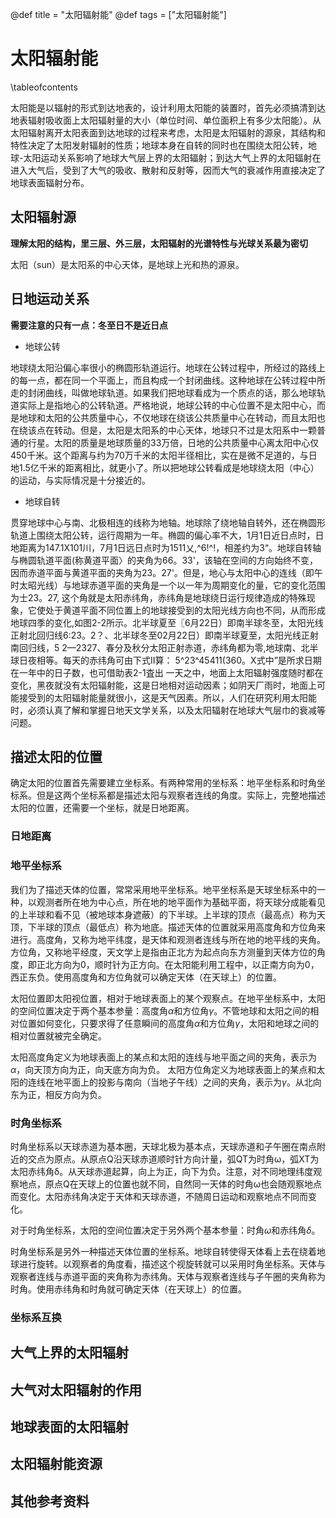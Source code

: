 @def title = "太阳辐射能"
@def tags = ["太阳辐射能"]

# 太阳辐射能

\tableofcontents

太阳能是以辐射的形式到达地表的，设计利用太阳能的装置时，首先必须搞清到达地表辐射吸收面上太阳辐射量的大小（单位时间、单位面积上有多少太阳能）。从太阳辐射离开太阳表面到达地球的过程来考虑，太阳是太阳辐射的源泉，其结构和特性决定了太阳发射辐射的性质；地球本身在自转的同时也在围绕太阳公转，地球-太阳运动关系影响了地球大气层上界的太阳辐射；到达大气上界的太阳辐射在进入大气后，受到了大气的吸收、散射和反射等，因而大气的衰减作用直接决定了地球表面辐射分布。

## 太阳辐射源


**理解太阳的结构，里三层、外三层，太阳辐射的光谱特性与光球关系最为密切**

太阳（sun）是太阳系的中心天体，是地球上光和热的源泉。

## 日地运动关系

**需要注意的只有一点：冬至日不是近日点**
- 地球公转

地球绕太阳沿偏心率很小的椭圆形轨道运行。地球在公转过程中，所经过的路线上的每一点，都在同一个平面上，而且构成一个封闭曲线。这种地球在公转过程中所走的封闭曲线，叫做地球轨道。如果我们把地球看成为一个质点的话，那么地球轨道实际上是指地心的公转轨道。严格地说，地球公转的中心位置不是太阳中心，而是地球和太阳的公共质量中心，不仅地球在绕该公共质量中心在转动，而且太阳也在绕该点在转动。但是，太阳是太阳系的中心天体，地球只不过是太阳系中一颗普通的行星。太阳的质量是地球质量的33万倍，日地的公共质量中心离太阳中心仅450千米。这个距离与约为70万千米的太阳半径相比，实在是微不足道的，与日地1.5亿千米的距离相比，就更小了。所以把地球公转看成是地球绕太阳（中心）的运动，与实际情况是十分接近的。

- 地球自转

贯穿地球中心与南、北极相连的线称为地轴。地球除了绕地轴自转外，还在椭圆形轨道上围绕太阳公转，运行周期为一年。椭圆的偏心率不大，1月1日近日点时，日地距离为147.1X101川，7月1日远日点时为1511乂,^6!^!，相差约为3“。地球自转轴与椭圆轨道平面(称黄道平面〉的夹角为66。33'，该轴在空间的方向始终不变，因而赤道平面与黄道平面的夹角为23。27'。但是，地心与太阳中心的连线（即午时太昭光线）与地球赤道平面的夹角是一个以一年为周期变化的量，它的变化范围为士23。27, 这个角就是太阳赤纬角，赤纬角是地球绕日运行规律造成的特殊现象，它使处于黄道平面不同位置上的地球接受到的太阳光线方向也不同，从而形成地球四季的变化,如图2-2所示。北半球夏至〖6月22日）即南半球冬至，太阳光线正射北回归线6:23。2？、北半球冬至02月22日）即南半球夏至，太阳光线正射南回归线，5	2—2327、春分及秋分太阳正射赤道，赤纬角都为零,地球南、北半球日夜相等。每天的赤纬角可由下式II算：
5^23^45411(360。X式中”是所求日期在一年中的日子数，也可借助表2-1査出
一天之中，地面上太阳辐射强度随时都在变化，黑夜就没有太阳辐射能，这是日地相对运动因素；如阴天厂雨时，地面上可能接受到的太阳辐射能量就很小，这是天气因素。所以，人们在研究利用太阳能时，必须认真了解和掌握日地天文学关系，以及太阳辐射在地球大气层巾的衰减等问题。


## 描述太阳的位置

确定太阳的位置首先需要建立坐标系。有两种常用的坐标系：地平坐标系和时角坐标系。但是这两个坐标系都是描述太阳与观察者连线的角度。实际上，完整地描述太阳的位置，还需要一个坐标，就是日地距离。
### 日地距离

### 地平坐标系
我们为了描述天体的位置，常常采用地平坐标系。地平坐标系是天球坐标系中的一种，以观测者所在地为中心点，所在地的地平面作为基础平面，将天球分成能看见的上半球和看不见（被地球本身遮蔽）的下半球。上半球的顶点（最高点）称为天顶，下半球的顶点（最低点）称为地底。描述天体的位置就采用高度角和方位角来进行。高度角，又称为地平纬度，是天体和观测者连线与所在地的地平线的夹角。方位角，又称地平经度，天文学上是指由正北方为起点向东方测量到天体方位的角度，即正北方向为0，顺时针为正方向。在太阳能利用工程中，以正南方向为0，西正东负。使用高度角和方位角就可以确定天体（在天球上）的位置。

太阳位置即太阳视位置，相对于地球表面上的某个观察点。在地平坐标系中，太阳的空间位置决定于两个基本参量：高度角$\alpha$和方位角$\gamma$。不管地球和太阳之间的相对位置如何变化，只要求得了任意瞬间的高度角$\alpha$和方位角$\gamma$，太阳和地球之间的相对位置就被完全确定。

太阳高度角定义为地球表面上的某点和太阳的连线与地平面之间的夹角，表示为$\alpha$，向天顶方向为正，向天底方向为负。
太阳方位角定义为地球表面上的某点和太阳的连线在地平面上的投影与南向（当地子午线）之间的夹角，表示为$\gamma$。从北向东为正，相反方向为负。

### 时角坐标系
时角坐标系以天球赤道为基本圈，天球北极为基本点，天球赤道和子午圈在南点附近的交点为原点。从原点Q沿天球赤道顺时针方向计量，弧QT为时角ω，弧XT为太阳赤纬角δ。从天球赤道起算，向上为正，向下为负。注意，对不同地理纬度观察地点，原点Q在天球上的位置也就不同，自然同一天体的时角ω也会随观察地点而变化。太阳赤纬角决定于天体和天球赤道，不随周日运动和观察地点不同而变化。

对于时角坐标系，太阳的空间位置决定于另外两个基本参量：时角$\omega$和赤纬角$\delta$。

时角坐标系是另外一种描述天体位置的坐标系。地球自转使得天体看上去在绕着地球进行旋转。以观察者的角度看，描述这个视旋转就可以采用时角坐标系。天体与观察者连线与赤道平面的夹角称为赤纬角。天体与观察者连线与子午圈的夹角称为时角。使用赤纬角和时角就可确定天体（在天球上）的位置。

### 坐标系互换





## 大气上界的太阳辐射

## 大气对太阳辐射的作用


## 地球表面的太阳辐射


## 太阳辐射能资源

## 其他参考资料





